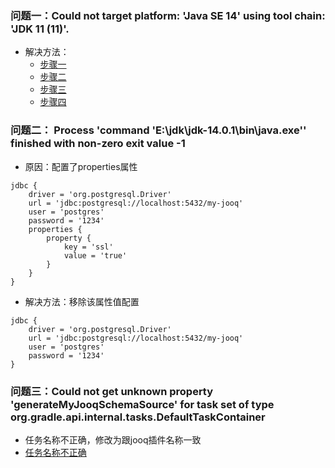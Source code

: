 ### 问题一：Could not target platform: 'Java SE 14' using tool chain: 'JDK 11 (11)'.
* 解决方法：
    * [步骤一](jdk/jdk-setting-1.jpg)
    * [步骤二](jdk/jdk-setting-2.jpg)
    * [步骤三](jdk/jdk-setting-3.jpg)
    * [步骤四](jdk/jdk-setting-4.jpg)

### 问题二： Process 'command 'E:\jdk\jdk-14.0.1\bin\java.exe'' finished with non-zero exit value -1
* 原因：配置了properties属性
```
jdbc {
    driver = 'org.postgresql.Driver'
    url = 'jdbc:postgresql://localhost:5432/my-jooq'
    user = 'postgres'
    password = '1234'
    properties {
        property {
            key = 'ssl'
            value = 'true'
        }
    }
}
```
* 解决方法：移除该属性值配置
```
jdbc {
    driver = 'org.postgresql.Driver'
    url = 'jdbc:postgresql://localhost:5432/my-jooq'
    user = 'postgres'
    password = '1234'
}
```

### 问题三：Could not get unknown property 'generateMyJooqSchemaSource' for task set of type org.gradle.api.internal.tasks.DefaultTaskContainer
* 任务名称不正确，修改为跟jooq插件名称一致
* [任务名称不正确](jooq/jooq-1.jpg)



